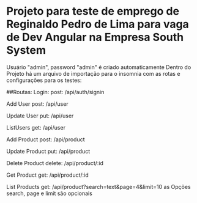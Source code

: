 # Projeto para teste de emprego de Reginaldo Pedro de Lima para vaga de Dev Angular na Empresa South System

Usuário "admin", password "admin" é criado automaticamente
Dentro do Projeto há um arquivo de importação para o insomnia com as rotas e configurações para os testes:

##Routas:
Login:
    post: /api/auth/signin

Add User
    post: /api/user

Update User
    put: /api/user

ListUsers
    get: /api/user


Add Product
    post: /api/product

Update Product
    put: /api/product

Delete Product
    delete: /api/product/:id

Get Product
    get: /api/product/:id

List Products
    get: /api/product?search=text&page=4&limit=10
    as Opções search, page e  limit são opcionais


